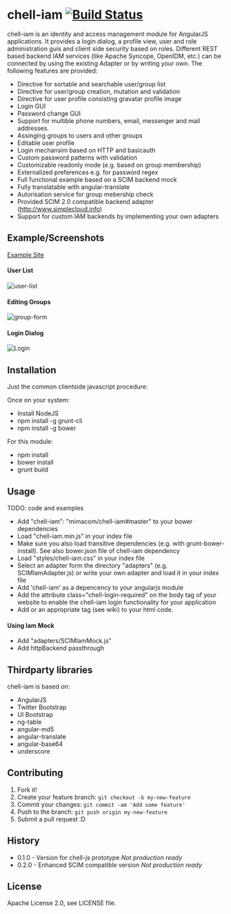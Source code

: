 # chell-iam [![Build Status](https://travis-ci.org/mimacom/chell-iam.svg?branch=master)](https://travis-ci.org/mimacom/chell-iam)

chell-iam is an identity and access management module for AngularJS applications. It provides a login dialog, a profile view, user and role administration guis and client side security based on roles.
Different REST based backend IAM services (like Apache Syncope, OpenIDM, etc.) can be connected by using the existing Adapter or by writing your own. The following features are provided:

- Directive for sortable and searchable user/group list
- Directive for user/group creation, mutation and validation
- Directive for user profile consisting gravatar profile image
- Login GUI
- Password change GUI
- Support for multible phone numbers, email, messenger and mail addresses.
- Assinging groups to users and other groups
- Editable user profile
- Login mechansim based on HTTP and basicauth
- Custom password patterns with validation
- Customizable readonly mode (e.g. based on group membership)
- Externalized preferences e.g. for password regex
- Full functional example based on a SCIM backend mock
- Fully translatable with angular-translate
- Autorisation service for group mebership check
- Provided SCIM 2.0 compatible backend adapter (http://www.simplecloud.info)
- Support for custom IAM backends by implementing your own adapters

## Example/Screenshots

[Example Site](http://mimacom.github.io/chell-iam/example/example1.html)

#### User List
![user-list](https://raw.githubusercontent.com/mimacom/chell-iam/gh-pages/screenshots/user-list.png "User List")

#### Editing Groups
![group-form](https://raw.githubusercontent.com/mimacom/chell-iam/gh-pages/screenshots/group-form.png "Editing Groups")

#### Login Dialog
![Login](https://raw.githubusercontent.com/mimacom/chell-iam/gh-pages/screenshots/login.png "Login Dialog")

## Installation

Just the common clientside javascript procedure:

Once on your system:
- Install NodeJS
- npm install -g grunt-cli
- npm install -g bower

For this module:
- npm install
- bower install
- grunt build

## Usage

TODO: code and examples

- Add "chell-iam": "mimacom/chell-iam#master" to your bower dependencies
- Load "chell-iam.min.js" in your index file
- Make sure you also load transitive dependencies (e.g. with grunt-bower-install). See also bower.json file of chell-iam dependency
- Load "styles/chell-iam.css" in your index file
- Select an adapter form the directory "adapters" (e.g. SCIMIamAdapter.js) or write your own adapter and load it in your index file
- Add 'chell-iam' as a depencency to your angularjs module
- Add the attribute class="chell-login-required" on the body tag of your website to enable the chell-iam login functionality for your application
- Add <chell-user-profile/> or an appropriate tag (see wiki) to your html code.

#### Using Iam Mock
- Add "adapters/SCIMIamMock.js"
- Add httpBackend passthrough

## Thirdparty libraries

chell-iam is based on:
 - AngularJS
 - Twitter Bootstrap
 - UI Bootstrap
 - ng-table
 - angular-md5
 - angular-translate
 - angular-base64
 - underscore

## Contributing

1. Fork it!
2. Create your feature branch: `git checkout -b my-new-feature`
3. Commit your changes: `git commit -am 'Add some feature'`
4. Push to the branch: `git push origin my-new-feature`
5. Submit a pull request :D

## History

- 0.1.0 - Version for chell-js prototype *Not production ready*
- 0.2.0 - Enhanced SCIM compatible version *Not production ready*

## License

Apache License 2.0, see LICENSE file.

